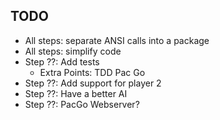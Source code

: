 ## TODO

- All steps: separate ANSI calls into a package
- All steps: simplify code
- Step ??: Add tests
    - Extra Points: TDD Pac Go
- Step ??: Add support for player 2
- Step ??: Have a better AI
- Step ??: PacGo Webserver?
